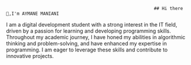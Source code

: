                                                             ## Hi there 👋,I'm AYMANE MANIANI
I am a digital development student with a strong interest in the IT field, driven by a passion for learning and developing programming skills.
Throughout my academic journey, I have honed my abilities in algorithmic thinking and problem-solving, and have enhanced my expertise in programming. I am eager to leverage these skills and contribute to innovative projects.
